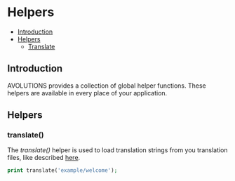 # Helpers

* [Introduction](#introduction)
* [Helpers](#helpers)
  * [Translate](#translate)

## Introduction

AVOLUTIONS provides a collection of global helper functions. These helpers are available in every place of your application.

## Helpers

### translate()

The *translate()* helper is used to load translation strings from you translation files, like described [here](translation.md).
```php
print translate('example/welcome');
```